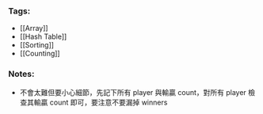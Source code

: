 ### Tags:
- [[Array]]
- [[Hash Table]]
- [[Sorting]]
- [[Counting]]
### Notes:
- 不會太難但要小心細節，先記下所有 player 與輸贏 count，對所有 player 檢查其輸贏 count 即可，要注意不要漏掉 winners